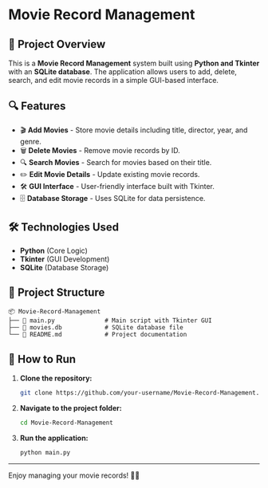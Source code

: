 # Movie Record Management

## 📌 Project Overview
This is a **Movie Record Management** system built using **Python and Tkinter** with an **SQLite database**. The application allows users to add, delete, search, and edit movie records in a simple GUI-based interface.

## 🔍 Features
- 🎬 **Add Movies** - Store movie details including title, director, year, and genre.
- 🗑️ **Delete Movies** - Remove movie records by ID.
- 🔍 **Search Movies** - Search for movies based on their title.
- ✏️ **Edit Movie Details** - Update existing movie records.
- 🛠 **GUI Interface** - User-friendly interface built with Tkinter.
- 🗄️ **Database Storage** - Uses SQLite for data persistence.

## 🛠️ Technologies Used
- **Python** (Core Logic)
- **Tkinter** (GUI Development)
- **SQLite** (Database Storage)

## 📂 Project Structure
```
📦 Movie-Record-Management
├── 📄 main.py              # Main script with Tkinter GUI
├── 📄 movies.db            # SQLite database file
└── 📄 README.md            # Project documentation
```

## 🚀 How to Run
1. **Clone the repository:**
   ```sh
   git clone https://github.com/your-username/Movie-Record-Management.git
   ```
2. **Navigate to the project folder:**
   ```sh
   cd Movie-Record-Management
   ```
3. **Run the application:**
   ```sh
   python main.py
   ```






---
Enjoy managing your movie records! 🎥🍿
